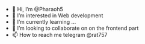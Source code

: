 - 👋 Hi, I’m @Pharaoh5
- 👀 I’m interested in  Web development
- 🌱 I’m currently learning ...
- 💞️ I’m looking to collaborate on  on the frontend part
- 📫 How to reach me  telegram @rat757

<!---
Pharaoh5/Pharaoh5 is a ✨ special ✨ repository because its `README.md` (this file) appears on your GitHub profile.
You can click the Preview link to take a look at your changes.
--->
